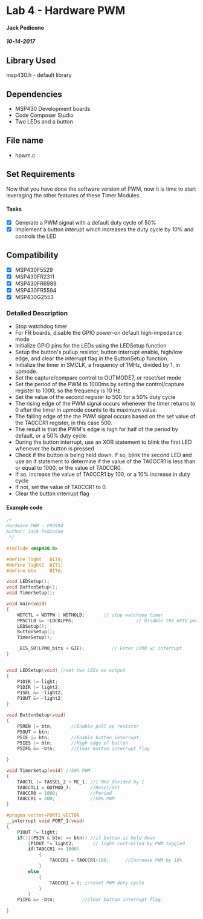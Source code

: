 # Lab 4 - Hardware PWM
#### Jack Pedicone
##### 10-14-2017

## Library Used
msp430.h - default library

## Dependencies
* MSP430 Development boards
* Code Composer Studio
* Two LEDs and a button

## File name
* hpwm.c

## Set Requirements
Now that you have done the software version of PWM, now it is time to start leveraging the other features of these Timer Modules.

#### Tasks
* [x] Generate a PWM signal with a default duty cycle of 50%
* [x] Implement a button interupt which increases the duty cycle by 10% and controls the LED

## Compatibility
* [x] MSP430F5529
* [x] MSP430FR2311
* [x] MSP430FR6989
* [x] MSP430FR5594
* [x] MSP430G2553

### Detailed Description

* Stop watchdog timer
* For FR boards, disable the GPIO power-on default high-impedance mode
* Initialize GPIO pins for the LEDs using the LEDSetup function
* Setup the button's pullup resistor, button interrupt enable, high/low edge, and clear the interrupt flag in the ButtonSetup function.
* Initialize the timer in SMCLK, a frequency of 1MHz, divided by 1, in upmode.
* Set the capture/compare control to OUTMODE7, or reset/set mode
* Set the period of the PWM to 1000ms by setting the control/capture register to 1000, so the frequency is 10 Hz.
* Set the value of the second register to 500 for a 50% duty cycle
* The rising edge of the PWM signal occurs whenever the timer returns to 0 after the timer in upmode counts to its maximum value.
* The falling edge of the the PWM signal occurs based on the set value of the TA0CCR1 register, in this case 500.
* The result is that the PWM's edge is high for half of the period by default, or a 50% duty cycle.
* During the button interrupt, use an XOR statement to blink the first LED whenever the button is pressed
* Check if the button is being held down. If so, blink the second LED and use an if statement to determine if the value of the TA0CCR1 is less than or equal to 1000, or the value of TA0CCR0.
* If so, increase the value of TA0CCR1 by 100, or a 10% increase in duty cycle
* If not, set the value of TA0CCR1 to 0.
* Clear the button interrupt flag

#### Example code

```C
/*
Hardware PWM - FR5994
Author: Jack Pedicone
 */
 
#include <msp430.h> 

#define light 	BIT0;
#define light2	BIT1;
#define btn		BIT6;

void LEDSetup();
void ButtonSetup();
void TimerSetup();

void main(void)
{
    WDTCTL = WDTPW | WDTHOLD;       // stop watchdog timer
	PM5CTL0 &= ~LOCKLPM5;                   	// Disable the GPIO power-on default high-impedance mode
    LEDSetup();
    ButtonSetup();
    TimerSetup();

    _BIS_SR(LPM0_bits + GIE);          // Enter LPM0 w/ interrupt
}


void LEDSetup(void) //set two LEDs as output
{
    P1DIR |= light;
    P1DIR |= light2;
    P1SEL &= ~light2;
    P1OUT &= ~light2;
}

void ButtonSetup(void) 
{
    P5REN |= btn;		//Enable pull up resistor
    P5OUT = btn;
    P5IE |= btn;        //Enable button interrupt               
    P5IES |= btn;		//High edge of button                     
    P5IFG &= ~btn;      //Clear button interrupt flag            

}

void TimerSetup(void) //50% PWM
{
    TA0CTL |= TASSEL_2 + MC_1; //1 MHz divided by 1
    TA0CCTL1 = OUTMOD_7;	   //Reset/Set
    TA0CCR0 = 1000;			   //Period
    TA0CCR1 = 500; 			   //50% PWM
}

#pragma vector=PORT1_VECTOR
__interrupt void PORT_1(void)
{
	P1OUT ^= light;
    if(!((P5IN & btn) == btn)) //if button is held down
        {P1OUT ^= light2;		// light controlled by PWM toggled
        if(TA0CCR1 <= 1000)
            {
                TA0CCR1 = TA0CCR1+100;		//Increase PWM by 10%
            }
        else
            {
                TA0CCR1 = 0; //reset PWM duty cycle
			}
        }
    P1IFG &= ~btn;			//clear button interrupt flag.

}
```

